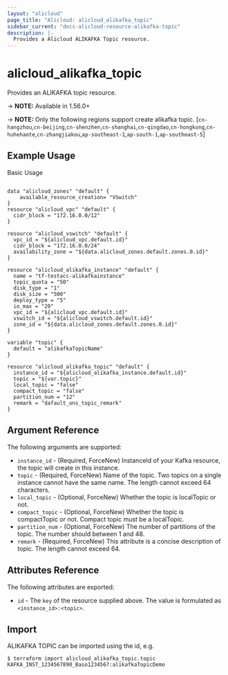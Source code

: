 ```yaml
---
layout: "alicloud"
page_title: "Alicloud: alicloud_alikafka_topic"
sidebar_current: "docs-alicloud-resource-alikafka-topic"
description: |-
  Provides a Alicloud ALIKAFKA Topic resource.
---
```


# alicloud\_alikafka\_topic

Provides an ALIKAFKA topic resource.

-> **NOTE:** Available in 1.56.0+

-> **NOTE:**  Only the following regions support create alikafka topic.
[`cn-hangzhou`,`cn-beijing`,`cn-shenzhen`,`cn-shanghai`,`cn-qingdao`,`cn-hongkong`,`cn-huhehaote`,`cn-zhangjiakou`,`ap-southeast-1`,`ap-south-1`,`ap-southeast-5`]

## Example Usage

Basic Usage

```

data "alicloud_zones" "default" {
    available_resource_creation= "VSwitch"
}
resource "alicloud_vpc" "default" {
  cidr_block = "172.16.0.0/12"
}

resource "alicloud_vswitch" "default" {
  vpc_id = "${alicloud_vpc.default.id}"
  cidr_block = "172.16.0.0/24"
  availability_zone = "${data.alicloud_zones.default.zones.0.id}"
}

resource "alicloud_alikafka_instance" "default" {
  name = "tf-testacc-alikafkainstance"
  topic_quota = "50"
  disk_type = "1"
  disk_size = "500"
  deploy_type = "5"
  io_max = "20"
  vpc_id = "${alicloud_vpc.default.id}"
  vswitch_id = "${alicloud_vswitch.default.id}"
  zone_id = "${data.alicloud_zones.default.zones.0.id}"
}

variable "topic" {
  default = "alikafkaTopicName"
}

resource "alicloud_alikafka_topic" "default" {
  instance_id = "${alicloud_alikafka_instance.default.id}"
  topic = "${var.topic}"
  local_topic = "false"
  compact_topic = "false"
  partition_num = "12"
  remark = "dafault_ons_topic_remark"
}
```

## Argument Reference

The following arguments are supported:

* `instance_id` - (Required, ForceNew) InstanceId of your Kafka resource, the topic will create in this instance.
* `topic` - (Required, ForceNew) Name of the topic. Two topics on a single instance cannot have the same name. The length cannot exceed 64 characters.
* `local_topic` - (Optional, ForceNew) Whether the topic is localTopic or not.
* `compact_topic` - (Optional, ForceNew) Whether the topic is compactTopic or not. Compact topic must be a localTopic.
* `partition_num` - (Optional, ForceNew) The number of partitions of the topic. The number should between 1 and 48.
* `remark` - (Required, ForceNew) This attribute is a concise description of topic. The length cannot exceed 64.

## Attributes Reference

The following attributes are exported:

* `id` - The `key` of the resource supplied above. The value is formulated as `<instance_id>:<topic>`.

## Import

ALIKAFKA TOPIC can be imported using the id, e.g.

```
$ terraform import alicloud_alikafka_topic.topic KAFKA_INST_1234567890_Baso1234567:alikafkaTopicDemo
```